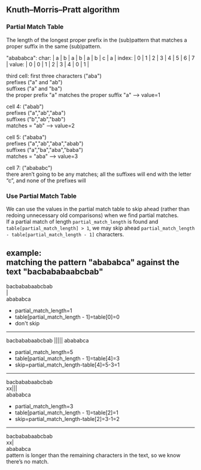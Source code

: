 ## Knuth–Morris–Pratt algorithm  


### Partial Match Table
The length of the longest proper prefix in the (sub)pattern that matches a proper suffix in the same (sub)pattern.  

"abababca":
char:  | a | b | a | b | a | b | c | a |
index: | 0 | 1 | 2 | 3 | 4 | 5 | 6 | 7 | 
value: | 0 | 0 | 1 | 2 | 3 | 4 | 0 | 1 |


third cell: first three characters ("aba")  
prefixes ("a" and "ab")  
suffixes ("a" and "ba")  
the proper prefix "a" matches the proper suffix "a" --> value=1  

cell 4: ("abab")  
prefixes ("a","ab","aba")  
suffixes ("b","ab","bab")  
matches = "ab" --> value=2  

cell 5: ("ababa")  
prefixes ("a","ab","aba","abab")  
suffixes ("a","ba","aba","baba")  
matches = "aba" --> value=3  

cell 7: ("abababc")  
there aren’t going to be any matches; all the suffixes will end with the letter “c”, and none of the prefixes will  


### Use Partial Match Table
We can use the values in the partial match table to skip ahead (rather than redoing unnecessary old comparisons) when we find partial matches.  
If a partial match of length ```partial_match_length``` is found and ```table[partial_match_length] > 1```, we may skip ahead ```partial_match_length - table[partial_match_length - 1]``` characters.  

example:  
matching the pattern "abababca" against the text "bacbababaabcbab"  
-------------------------------------------------------------------------------------  
bacbababaabcbab  
 |  
 abababca  
- partial_match_length=1   
- table[partial_match_length - 1]=table[0]=0  
- don't skip  
-------------------------------------------------------------------------------------  
bacbababaabcbab
    |||||
    abababca
- partial_match_length=5
- table[partial_match_length - 1]=table[4]=3
- skip=partial_match_length-table[4]=5-3=1
-------------------------------------------------------------------------------------
bacbababaabcbab  
    xx|||  
      abababca  
- partial_match_length=3  
- table[partial_match_length - 1]=table[2]=1  
- skip=partial_match_length-table[2]=3-1=2  
-------------------------------------------------------------------------------------  
bacbababaabcbab  
      xx|  
        abababca  
pattern is longer than the remaining characters in the text, so we know there’s no match.        